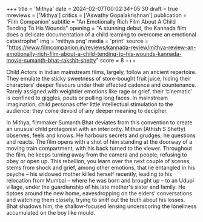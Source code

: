 +++
title = 'Mithya'
date = 2024-02-07T00:02:34+05:30
draft = true
mreviews = ['Mithya']
critics = ['Aswathy Gopalakrishnan']
publication = 'Film Companion'
subtitle = "An Emotionally Rich Film About A Child Tending To His Wounds"
opening = "A stunning debut, the Kannada film does a delicate documentation of a child learning to overcome an emotional catastrophe"
img = 'mithya.png'
media = 'print'
source = "https://www.filmcompanion.in/reviews/kannada-review/mithya-review-an-emotionally-rich-film-about-a-child-tending-to-his-wounds-kannada-movie-sumanth-bhat-rakshit-shetty"
score = 8
+++

Child Actors in Indian mainstream films, largely, follow an ancient repertoire. They emulate the sticky sweetness of store-bought fruit juice, hiding their characters' deeper flavours under their affected cadence and countenance. Rarely assigned with weightier emotions like rage or grief, their ‘cinematic’ is confined to giggles, pouts or pulling long faces. In mainstream imagination, child personas offer little intellectual stimulation to the audience; they come devoid of any deeper meaning to decipher.

In Mithya, filmmaker Sumanth Bhat deviates from this convention to create an unusual child protagonist with an interiority. Mithun (Athish S Shetty) observes, feels and knows. He harbours secrets and grudges; he questions and reacts. The film opens with a shot of him standing at the doorway of a moving train compartment, with his back turned to the viewer. Throughout the film, he keeps turning away from the camera and people, refusing to obey or open up. This rebellion, you learn over the next couple of scenes, stems from shock and grief, among other emotions, that lie entangled in his psyche – his widowed mother killed herself recently, leading to his relocation from Mumbai – where he was born and brought up – to an Udupi village, under the guardianship of his late mother's sister and family. He tiptoes around the new home, eavesdropping on the elders’ conversations and watching them closely, trying to sniff out the truth about his losses. Bhat shadows him, the shallow-focused lensing underscoring the loneliness accumulated on the boy like mould.
